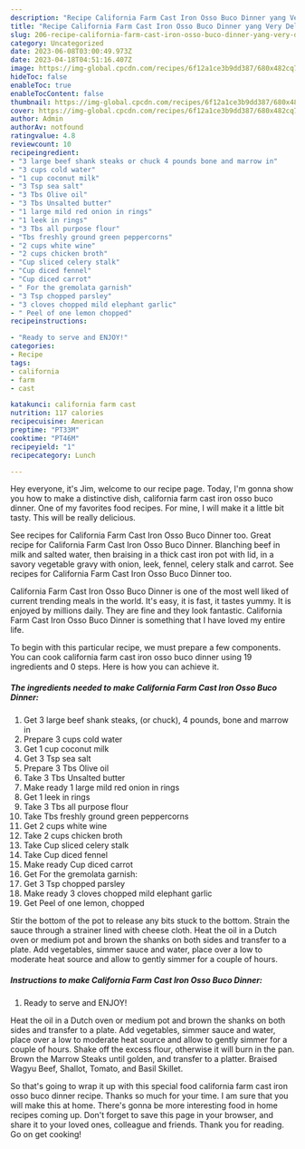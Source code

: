 ```yaml
---
description: "Recipe California Farm Cast Iron Osso Buco Dinner yang Very Delicious}"
title: "Recipe California Farm Cast Iron Osso Buco Dinner yang Very Delicious}"
slug: 206-recipe-california-farm-cast-iron-osso-buco-dinner-yang-very-delicious
category: Uncategorized
date: 2023-06-08T03:00:49.973Z
date: 2023-04-18T04:51:16.407Z
image: https://img-global.cpcdn.com/recipes/6f12a1ce3b9dd387/680x482cq70/california-farm-cast-iron-osso-buco-dinner-recipe-main-photo.jpg
hideToc: false
enableToc: true
enableTocContent: false
thumbnail: https://img-global.cpcdn.com/recipes/6f12a1ce3b9dd387/680x482cq70/california-farm-cast-iron-osso-buco-dinner-recipe-main-photo.jpg
cover: https://img-global.cpcdn.com/recipes/6f12a1ce3b9dd387/680x482cq70/california-farm-cast-iron-osso-buco-dinner-recipe-main-photo.jpg
author: Admin
authorAv: notfound
ratingvalue: 4.8
reviewcount: 10
recipeingredient:
- "3 large beef shank steaks or chuck 4 pounds bone and marrow in"
- "3 cups cold water"
- "1 cup coconut milk"
- "3 Tsp sea salt"
- "3 Tbs Olive oil"
- "3 Tbs Unsalted butter"
- "1 large mild red onion in rings"
- "1 leek in rings"
- "3 Tbs all purpose flour"
- "Tbs freshly ground green peppercorns"
- "2 cups white wine"
- "2 cups chicken broth"
- "Cup sliced celery stalk"
- "Cup diced fennel"
- "Cup diced carrot"
- " For the gremolata garnish"
- "3 Tsp chopped parsley"
- "3 cloves chopped mild elephant garlic"
- " Peel of one lemon chopped"
recipeinstructions:

- "Ready to serve and ENJOY!"
categories:
- Recipe
tags:
- california
- farm
- cast

katakunci: california farm cast 
nutrition: 117 calories
recipecuisine: American
preptime: "PT33M"
cooktime: "PT46M"
recipeyield: "1"
recipecategory: Lunch

---
```



Hey everyone, it's Jim, welcome to our recipe page. Today, I'm gonna show you how to make a distinctive dish, california farm cast iron osso buco dinner. One of my favorites food recipes. For mine, I will make it a little bit tasty. This will be really delicious.

See recipes for California Farm Cast Iron Osso Buco Dinner too. Great recipe for California Farm Cast Iron Osso Buco Dinner. Blanching beef in milk and salted water, then braising in a thick cast iron pot with lid, in a savory vegetable gravy with onion, leek, fennel, celery stalk and carrot. See recipes for California Farm Cast Iron Osso Buco Dinner too.

California Farm Cast Iron Osso Buco Dinner is one of the most well liked of current trending meals in the world. It's easy, it is fast, it tastes yummy. It is enjoyed by millions daily. They are fine and they look fantastic. California Farm Cast Iron Osso Buco Dinner is something that I have loved my entire life.


To begin with this particular recipe, we must prepare a few components. You can cook california farm cast iron osso buco dinner using 19 ingredients and 0 steps. Here is how you can achieve it.

<!--inarticleads1-->

##### The ingredients needed to make California Farm Cast Iron Osso Buco Dinner:

1. Get 3 large beef shank steaks, (or chuck), 4 pounds, bone and marrow in
1. Prepare 3 cups cold water
1. Get 1 cup coconut milk
1. Get 3 Tsp sea salt
1. Prepare 3 Tbs Olive oil
1. Take 3 Tbs Unsalted butter
1. Make ready 1 large mild red onion in rings
1. Get 1 leek in rings
1. Take 3 Tbs all purpose flour
1. Take Tbs freshly ground green peppercorns
1. Get 2 cups white wine
1. Take 2 cups chicken broth
1. Take Cup sliced celery stalk
1. Take Cup diced fennel
1. Make ready Cup diced carrot
1. Get  For the gremolata garnish:
1. Get 3 Tsp chopped parsley
1. Make ready 3 cloves chopped mild elephant garlic
1. Get  Peel of one lemon, chopped


Stir the bottom of the pot to release any bits stuck to the bottom. Strain the sauce through a strainer lined with cheese cloth. Heat the oil in a Dutch oven or medium pot and brown the shanks on both sides and transfer to a plate. Add vegetables, simmer sauce and water, place over a low to moderate heat source and allow to gently simmer for a couple of hours. 

<!--inarticleads2-->

##### Instructions to make California Farm Cast Iron Osso Buco Dinner:


1. Ready to serve and ENJOY!

Heat the oil in a Dutch oven or medium pot and brown the shanks on both sides and transfer to a plate. Add vegetables, simmer sauce and water, place over a low to moderate heat source and allow to gently simmer for a couple of hours. Shake off the excess flour, otherwise it will burn in the pan. Brown the Marrow Steaks until golden, and transfer to a platter. Braised Wagyu Beef, Shallot, Tomato, and Basil Skillet. 

So that's going to wrap it up with this special food california farm cast iron osso buco dinner recipe. Thanks so much for your time. I am sure that you will make this at home. There's gonna be more interesting food in home recipes coming up. Don't forget to save this page in your browser, and share it to your loved ones, colleague and friends. Thank you for reading. Go on get cooking!
